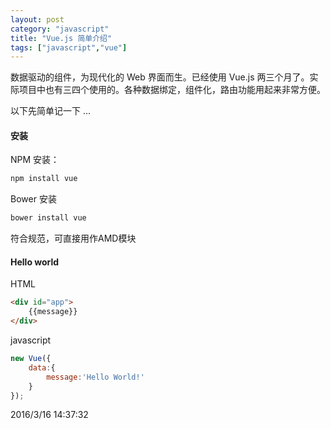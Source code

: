 ```yaml
---
layout: post
category: "javascript"
title: "Vue.js 简单介绍"
tags: ["javascript","vue"]
---
```


数据驱动的组件，为现代化的 Web 界面而生。已经使用 Vue.js 两三个月了。实际项目中也有三四个使用的。各种数据绑定，组件化，路由功能用起来非常方便。 

以下先简单记一下 ...


#### 安装

NPM 安装：
```` cmd
npm install vue
````

Bower 安装
```` cmd
bower install vue
````

符合规范，可直接用作AMD模块


#### Hello world

HTML
```` HTML
<div id="app">
	{{message}}
</div>
````

javascript
```` javascript
new Vue({
	data:{
		message:'Hello World!'
	}
});
````
2016/3/16 14:37:32 